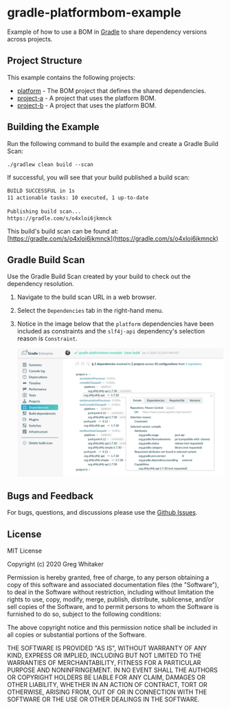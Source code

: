 # gradle-platformbom-example
Example of how to use a BOM in [Gradle](https://www.gradle.org) to share dependency versions across projects.

## Project Structure
This example contains the following projects:

- [platform](platform) - The BOM project that defines the shared dependencies.
- [project-a](project-a) - A project that uses the platform BOM.
- [project-b](project-b) - A project that uses the platform BOM.

## Building the Example
Run the following command to build the example and create a Gradle Build Scan:

    ./gradlew clean build --scan
    
If successful, you will see that your build published a build scan:

    BUILD SUCCESSFUL in 1s
    11 actionable tasks: 10 executed, 1 up-to-date
    
    Publishing build scan...
    https://gradle.com/s/o4xloi6jkmnck
        
This build's build scan can be found at: [https://gradle.com/s/o4xloi6jkmnck](https://gradle.com/s/o4xloi6jkmnck)

## Gradle Build Scan
Use the Gradle Build Scan created by your build to check out the dependency resolution.

1. Navigate to the build scan URL in a web browser.

2. Select the `Dependencies` tab in the right-hand menu.

3. Notice in the image below that the `platform` dependencies have been included as constraints and the `slf4j-api` dependency's selection reason is `Constraint`.

    ![alt text](gradle-enterprise-deps.png)

## Bugs and Feedback
For bugs, questions, and discussions please use the [Github Issues](https://github.com/gregwhitaker/gradle-platformbom-example/issues).

## License
MIT License

Copyright (c) 2020 Greg Whitaker

Permission is hereby granted, free of charge, to any person obtaining a copy
of this software and associated documentation files (the "Software"), to deal
in the Software without restriction, including without limitation the rights
to use, copy, modify, merge, publish, distribute, sublicense, and/or sell
copies of the Software, and to permit persons to whom the Software is
furnished to do so, subject to the following conditions:

The above copyright notice and this permission notice shall be included in all
copies or substantial portions of the Software.

THE SOFTWARE IS PROVIDED "AS IS", WITHOUT WARRANTY OF ANY KIND, EXPRESS OR
IMPLIED, INCLUDING BUT NOT LIMITED TO THE WARRANTIES OF MERCHANTABILITY,
FITNESS FOR A PARTICULAR PURPOSE AND NONINFRINGEMENT. IN NO EVENT SHALL THE
AUTHORS OR COPYRIGHT HOLDERS BE LIABLE FOR ANY CLAIM, DAMAGES OR OTHER
LIABILITY, WHETHER IN AN ACTION OF CONTRACT, TORT OR OTHERWISE, ARISING FROM,
OUT OF OR IN CONNECTION WITH THE SOFTWARE OR THE USE OR OTHER DEALINGS IN THE
SOFTWARE.